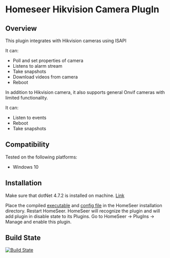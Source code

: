 Homeseer Hikvision Camera PlugIn
=====================================
Overview
--------
This plugin integrates with Hikvision cameras using ISAPI

It can:
* Poll and set properties of camera
* Listens to alarm stream
* Take snapshots
* Download videos from camera 
* Reboot

In addition to Hikvision camera, it also supports general Onvif cameras with limited functionality.

It can:
* Listen to events
* Reboot
* Take snapshots

Compatibility
------------
Tested on the following platforms:
* Windows 10

 
Installation
-----------
Make sure that dotNet 4.7.2 is installed on machine. [Link](https://support.microsoft.com/en-us/help/4054531/microsoft-net-framework-4-7-2-web-installer-for-windows)

Place the compiled [executable](https://ci.appveyor.com/project/dk307/hspi-hikvisioncamera/build/artifacts?branch=master) and [config file](https://ci.appveyor.com/project/dk307/hspi-hikvisioncamera/build/artifacts?branch=master) in the HomeSeer installation directory. Restart HomeSeer. HomeSeer will recognize the plugin and will add plugin in disable state to its Plugins. Go to HomeSeer -> PlugIns -> Manage and enable this plugin. 
 
Build State
-----------
[![Build State](https://ci.appveyor.com/api/projects/status/github/dk307/HSPI_hikvisioncamera?branch=master&svg=true)](https://ci.appveyor.com/project/dk307/HSPI-hikvisioncamera/build/artifacts?branch=master)

  
